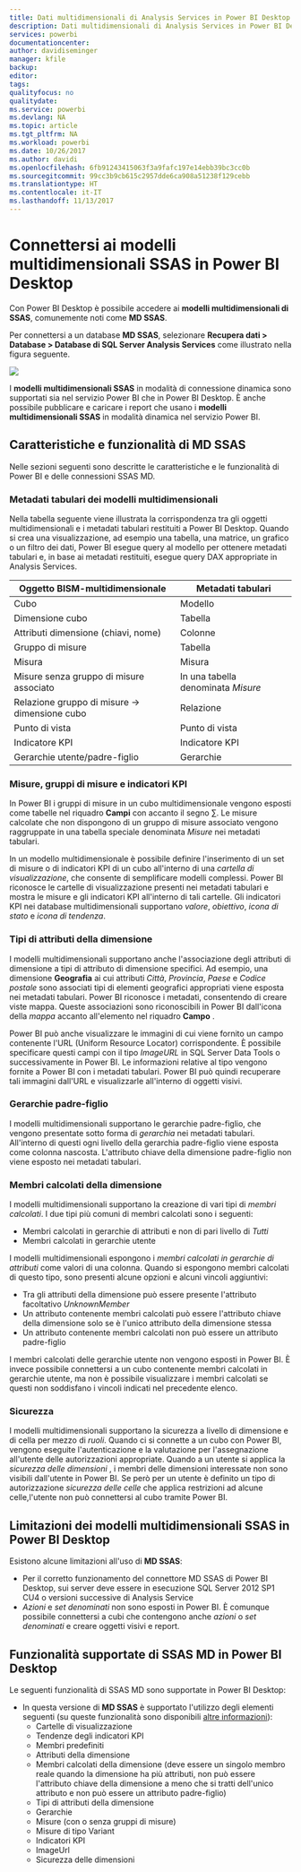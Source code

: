 ```yaml
---
title: Dati multidimensionali di Analysis Services in Power BI Desktop
description: Dati multidimensionali di Analysis Services in Power BI Desktop
services: powerbi
documentationcenter: 
author: davidiseminger
manager: kfile
backup: 
editor: 
tags: 
qualityfocus: no
qualitydate: 
ms.service: powerbi
ms.devlang: NA
ms.topic: article
ms.tgt_pltfrm: NA
ms.workload: powerbi
ms.date: 10/26/2017
ms.author: davidi
ms.openlocfilehash: 6fb91243415063f3a9fafc197e14ebb39bc3cc0b
ms.sourcegitcommit: 99cc3b9cb615c2957dde6ca908a51238f129cebb
ms.translationtype: HT
ms.contentlocale: it-IT
ms.lasthandoff: 11/13/2017
---
```

# <a name="connect-to-ssas-multidimensional-models-in-power-bi-desktop"></a>Connettersi ai modelli multidimensionali SSAS in Power BI Desktop
Con Power BI Desktop è possibile accedere ai **modelli multidimensionali di SSAS**, comunemente noti come **MD SSAS**.

Per connettersi a un database **MD SSAS**, selezionare **Recupera dati &gt; Database &gt; Database di SQL Server Analysis Services** come illustrato nella figura seguente.

![](media/desktop-ssas-multidimensional/ssas-multidimensional-2.png)

I **modelli multidimensionali SSAS** in modalità di connessione dinamica sono supportati sia nel servizio Power BI che in Power BI Desktop. È anche possibile pubblicare e caricare i report che usano i **modelli multidimensionali SSAS** in modalità dinamica nel servizio Power BI.

## <a name="capabilities-and-features-of-ssas-md"></a>Caratteristiche e funzionalità di MD SSAS
Nelle sezioni seguenti sono descritte le caratteristiche e le funzionalità di Power BI e delle connessioni SSAS MD.

### <a name="tabular-metadata-of-multidimensional-models"></a>Metadati tabulari dei modelli multidimensionali
Nella tabella seguente viene illustrata la corrispondenza tra gli oggetti multidimensionali e i metadati tabulari restituiti a Power BI Desktop. Quando si crea una visualizzazione, ad esempio una tabella, una matrice, un grafico o un filtro dei dati, Power BI esegue query al modello per ottenere metadati tabulari e, in base ai metadati restituiti, esegue query DAX appropriate in Analysis Services.

| Oggetto BISM-multidimensionale | Metadati tabulari |
| --- | --- |
| Cubo |Modello |
| Dimensione cubo |Tabella |
| Attributi dimensione (chiavi, nome) |Colonne |
| Gruppo di misure |Tabella |
| Misura |Misura |
| Misure senza gruppo di misure associato |In una tabella denominata *Misure* |
| Relazione gruppo di misure -> dimensione cubo |Relazione |
| Punto di vista |Punto di vista |
| Indicatore KPI |Indicatore KPI |
| Gerarchie utente/padre-figlio |Gerarchie |

### <a name="measures-measure-groups-and-kpis"></a>Misure, gruppi di misure e indicatori KPI
In Power BI i gruppi di misure in un cubo multidimensionale vengono esposti come tabelle nel riquadro **Campi** con accanto il segno ∑. Le misure calcolate che non dispongono di un gruppo di misure associato vengono raggruppate in una tabella speciale denominata *Misure* nei metadati tabulari.

In un modello multidimensionale è possibile definire l'inserimento di un set di misure o di indicatori KPI di un cubo all'interno di una *cartella di visualizzazione*, che consente di semplificare modelli complessi. Power BI riconosce le cartelle di visualizzazione presenti nei metadati tabulari e mostra le misure e gli indicatori KPI all'interno di tali cartelle. Gli indicatori KPI nei database multidimensionali supportano *valore*, *obiettivo*, *icona di stato* e *icona di tendenza*.

### <a name="dimension-attribute-type"></a>Tipi di attributi della dimensione
I modelli multidimensionali supportano anche l'associazione degli attributi di dimensione a tipi di attributo di dimensione specifici. Ad esempio, una dimensione **Geografia** ai cui attributi *Città*, *Provincia*, *Paese* e *Codice postale* sono associati tipi di elementi geografici appropriati viene esposta nei metadati tabulari. Power BI riconosce i metadati, consentendo di creare viste mappa. Queste associazioni sono riconoscibili in Power BI dall'icona della *mappa* accanto all'elemento nel riquadro **Campo** .

Power BI può anche visualizzare le immagini di cui viene fornito un campo contenente l'URL (Uniform Resource Locator) corrispondente. È possibile specificare questi campi con il tipo *ImageURL* in SQL Server Data Tools o successivamente in Power BI. Le informazioni relative al tipo vengono fornite a Power BI con i metadati tabulari. Power BI può quindi recuperare tali immagini dall'URL e visualizzarle all'interno di oggetti visivi.

### <a name="parent-child-hierarchies"></a>Gerarchie padre-figlio
I modelli multidimensionali supportano le gerarchie padre-figlio, che vengono presentate sotto forma di *gerarchia* nei metadati tabulari. All'interno di questi ogni livello della gerarchia padre-figlio viene esposta come colonna nascosta. L'attributo chiave della dimensione padre-figlio non viene esposto nei metadati tabulari.

### <a name="dimension-calculated-members"></a>Membri calcolati della dimensione
I modelli multidimensionali supportano la creazione di vari tipi di *membri calcolati*. I due tipi più comuni di membri calcolati sono i seguenti:

* Membri calcolati in gerarchie di attributi e non di pari livello di *Tutti*
* Membri calcolati in gerarchie utente

I modelli multidimensionali espongono i *membri calcolati in gerarchie di attributi* come valori di una colonna. Quando si espongono membri calcolati di questo tipo, sono presenti alcune opzioni e alcuni vincoli aggiuntivi:

* Tra gli attributi della dimensione può essere presente l'attributo facoltativo *UnknownMember*
* Un attributo contenente membri calcolati può essere l'attributo chiave della dimensione solo se è l'unico attributo della dimensione stessa
* Un attributo contenente membri calcolati non può essere un attributo padre-figlio

I membri calcolati delle gerarchie utente non vengono esposti in Power BI. È invece possibile connettersi a un cubo contenente membri calcolati in gerarchie utente, ma non è possibile visualizzare i membri calcolati se questi non soddisfano i vincoli indicati nel precedente elenco.

### <a name="security"></a>Sicurezza
I modelli multidimensionali supportano la sicurezza a livello di dimensione e di cella per mezzo di *ruoli*. Quando ci si connette a un cubo con Power BI, vengono eseguite l'autenticazione e la valutazione per l'assegnazione all'utente delle autorizzazioni appropriate. Quando a un utente si applica la *sicurezza delle dimensioni* , i membri delle dimensioni interessate non sono visibili dall'utente in Power BI. Se però per un utente è definito un tipo di autorizzazione *sicurezza delle celle* che applica restrizioni ad alcune celle,l'utente non può connettersi al cubo tramite Power BI.

## <a name="limitations-of-ssas-multidimensional-models-in-power-bi-desktop"></a>Limitazioni dei modelli multidimensionali SSAS in Power BI Desktop
Esistono alcune limitazioni all'uso di **MD SSAS**:

* Per il corretto funzionamento del connettore MD SSAS di Power BI Desktop, sui server deve essere in esecuzione SQL Server 2012 SP1 CU4 o versioni successive di Analysis Service
* *Azioni* e *set denominati* non sono esposti in Power BI. È comunque possibile connettersi a cubi che contengono anche *azioni* o *set denominati* e creare oggetti visivi e report.

## <a name="supported-features-of-ssas-md-in-power-bi-desktop"></a>Funzionalità supportate di SSAS MD in Power BI Desktop
Le seguenti funzionalità di SSAS MD sono supportate in Power BI Desktop:

* In questa versione di **MD SSAS** è supportato l'utilizzo degli elementi seguenti (su queste funzionalità sono disponibili [altre informazioni](https://msdn.microsoft.com/library/jj969574.aspx)):
  * Cartelle di visualizzazione
  * Tendenze degli indicatori KPI
  * Membri predefiniti
  * Attributi della dimensione
  * Membri calcolati della dimensione (deve essere un singolo membro reale quando la dimensione ha più attributi, non può essere l'attributo chiave della dimensione a meno che si tratti dell'unico attributo e non può essere un attributo padre-figlio)
  * Tipi di attributi della dimensione
  * Gerarchie
  * Misure (con o senza gruppi di misure)
  * Misure di tipo Variant
  * Indicatori KPI
  * ImageUrl
  * Sicurezza delle dimensioni

